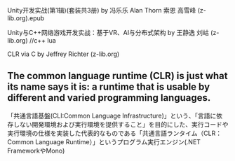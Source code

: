 Unity开发实战(第1辑)(套装共3册) by 冯乐乐  Alan Thorn  索恩  高雪峰 (z-lib.org).epub

Unity与C++网络游戏开发实战：基于VR、AI与分布式架构 by 王静逸 刘岵 (z-lib.org)
//c++ lua 

CLR via C by Jeffrey Richter (z-lib.org)
## The common language runtime (CLR) is just what its name says it is: a runtime that is usable by different and varied programming languages.
「共通言語基盤(CLI:Common Language Infrastructure)」という、「言語に依存しない開発環境および実行環境を提供すること」を目的にした、実行コードや実行環境の仕様を実装した代表的なものである「共通言語ランタイム（CLR：Common Language Runtime）」というプログラム実行エンジン(.NET FrameworkやMono)
